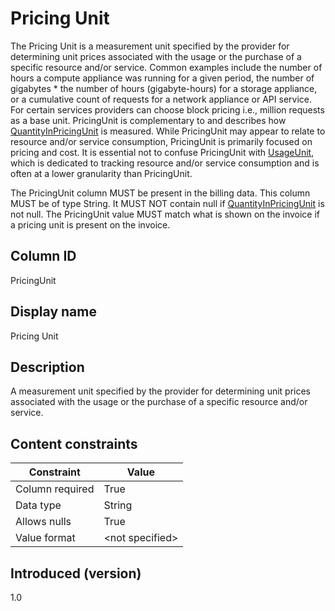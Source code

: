 # Pricing Unit

The Pricing Unit is a measurement unit specified by the provider for determining unit prices associated with the usage or the purchase of a specific resource and/or service. Common examples include the number of hours a compute appliance was running for a given period, the number of gigabytes * the number of hours (gigabyte-hours) for a storage appliance, or a cumulative count of requests for a network appliance or API service. For certain services providers can choose block pricing i.e., million requests as a base unit. PricingUnit is complementary to and describes how [QuantityInPricingUnit](#quantityinpricingunit) is measured. While PricingUnit may appear to relate to resource and/or service consumption, PricingUnit is primarily focused on pricing and cost. It is essential not to confuse PricingUnit with [UsageUnit](#usageunit), which is dedicated to tracking resource and/or service consumption and is often at a lower granularity than PricingUnit.

The PricingUnit column MUST be present in the billing data. This column MUST be of type String. It MUST NOT contain null if [QuantityInPricingUnit](#quantityinpricingunit) is not null. The PricingUnit value MUST match what is shown on the invoice if a pricing unit is present on the invoice.

## Column ID

PricingUnit

## Display name

Pricing Unit

## Description

A measurement unit specified by the provider for determining unit prices associated with the usage or the purchase of a specific resource and/or service.

## Content constraints

| Constraint      | Value           |
|-----------------|-----------------|
| Column required | True            |
| Data type       | String          |
| Allows nulls    | True            |
| Value format    | \<not specified> |

## Introduced (version)

1.0
